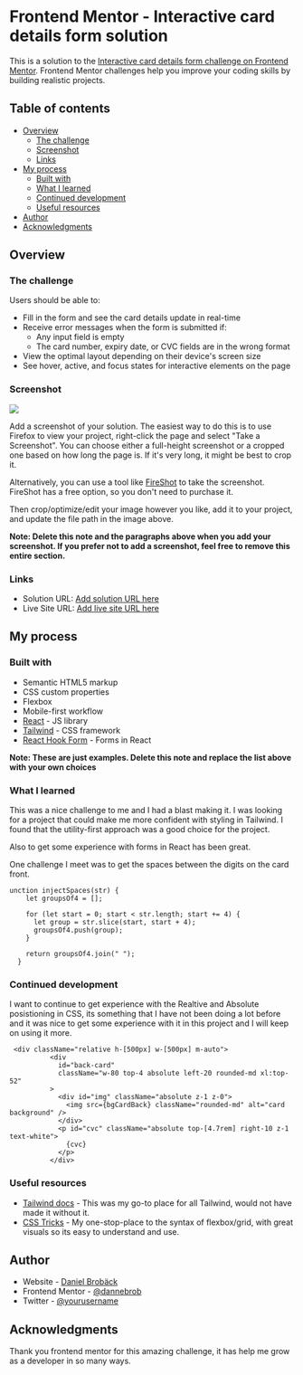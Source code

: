# Frontend Mentor - Interactive card details form solution

This is a solution to the [Interactive card details form challenge on Frontend Mentor](https://www.frontendmentor.io/challenges/interactive-card-details-form-XpS8cKZDWw). Frontend Mentor challenges help you improve your coding skills by building realistic projects. 

## Table of contents

- [Overview](#overview)
  - [The challenge](#the-challenge)
  - [Screenshot](#screenshot)
  - [Links](#links)
- [My process](#my-process)
  - [Built with](#built-with)
  - [What I learned](#what-i-learned)
  - [Continued development](#continued-development)
  - [Useful resources](#useful-resources)
- [Author](#author)
- [Acknowledgments](#acknowledgments)


## Overview

### The challenge

Users should be able to:

- Fill in the form and see the card details update in real-time
- Receive error messages when the form is submitted if:
  - Any input field is empty
  - The card number, expiry date, or CVC fields are in the wrong format
- View the optimal layout depending on their device's screen size
- See hover, active, and focus states for interactive elements on the page

### Screenshot

![](./screenshot.jpg)

Add a screenshot of your solution. The easiest way to do this is to use Firefox to view your project, right-click the page and select "Take a Screenshot". You can choose either a full-height screenshot or a cropped one based on how long the page is. If it's very long, it might be best to crop it.

Alternatively, you can use a tool like [FireShot](https://getfireshot.com/) to take the screenshot. FireShot has a free option, so you don't need to purchase it. 

Then crop/optimize/edit your image however you like, add it to your project, and update the file path in the image above.

**Note: Delete this note and the paragraphs above when you add your screenshot. If you prefer not to add a screenshot, feel free to remove this entire section.**

### Links

- Solution URL: [Add solution URL here](https://your-solution-url.com)
- Live Site URL: [Add live site URL here](https://your-live-site-url.com)

## My process

### Built with

- Semantic HTML5 markup
- CSS custom properties
- Flexbox
- Mobile-first workflow
- [React](https://reactjs.org/) - JS library
- [Tailwind](https://tailwindcss.com/) - CSS framework
- [React Hook Form](https://react-hook-form.com/) - Forms in React

**Note: These are just examples. Delete this note and replace the list above with your own choices**

### What I learned

This was a nice challenge to me and I had a blast making it. I was looking for a project that could make me more confident with styling in Tailwind. I found that the utility-first approach was a good choice for the project. 

Also to get some experience with forms in React has been great. 

One challenge I meet was to get the spaces between the digits on the card front.

```
unction injectSpaces(str) {
    let groupsOf4 = [];
  
    for (let start = 0; start < str.length; start += 4) {
      let group = str.slice(start, start + 4);
      groupsOf4.push(group);
    }
  
    return groupsOf4.join(" ");
  }
```


### Continued development

I want to continue to get experience with  the Realtive and Absolute posistioning in CSS, its something that I have not been doing a lot before and it was nice to get some experience with it in this project and I will keep on using it more.

```
 <div className="relative h-[500px] w-[500px] m-auto">
          <div
            id="back-card"
            className="w-80 top-4 absolute left-20 rounded-md xl:top-52"
          >
            <div id="img" className="absolute z-1 z-0">
              <img src={bgCardBack} className="rounded-md" alt="card background" />
            </div>
            <p id="cvc" className="absolute top-[4.7rem] right-10 z-1 text-white">
              {cvc}
            </p>
          </div>
```


### Useful resources

- [Tailwind docs](https://tailwindcss.com/docs) - This was my go-to place for all Tailwind, would not have made it without it.
- [CSS Tricks](https://www.css-tricks.com) - My one-stop-place to the syntax of flexbox/grid, with great visuals so its easy to understand and use. 


## Author

- Website - [Daniel Brobäck](https://www.danielbroback.se)
- Frontend Mentor - [@dannebrob](https://www.frontendmentor.io/profile/dannebrob)
- Twitter - [@yourusername](https://www.twitter.com/yourusername)


## Acknowledgments

Thank you frontend mentor for this amazing challenge, it has help me grow as a developer in so many ways. 

